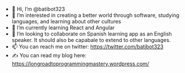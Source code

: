 - 👋 Hi, I’m @batibot323
- 👀 I’m interested in creating a better world through software, studying languages, and learning about other cultures
- 🌱 I’m currently learning React and Angular
- 💞️ I’m looking to collaborate on Spanish learning app as an English speaker. It should also be capabale to extend to other languages.
- 📫 You can reach me on twitter: https://twitter.com/batibot323
- ✍️ You can read my blog here: https://longroadtoprogrammingmastery.wordpress.com/

<!---
batibot323/batibot323 is a ✨ special ✨ repository because its `README.md` (this file) appears on your GitHub profile.
You can click the Preview link to take a look at your changes.
--->
